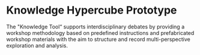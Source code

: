 # Knowledge Hypercube Prototype

The "Knowledge Tool“ supports interdisciplinary debates by providing a workshop 
methodology based on predefined instructions and prefabricated workshop materials with the aim to 
structure and record multi-perspective exploration and analysis.